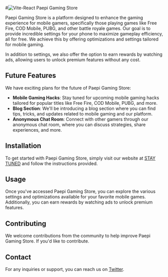 #![Vite-React](https://github.com/wonder4sure/My-Gaming-Store/assets/77880497/d7d529c5-bcb2-44cd-84f8-8c982fbac2a5)
 Paepi Gaming Store

Paepi Gaming Store is a platform designed to enhance the gaming experience for mobile gamers, specifically those playing games like Free Fire, COD Mobile, PUBG, and other battle royale games. Our goal is to provide incredible settings for your phone to maximize gameplay efficiency, all for free. We achieve this by offering optimizations and settings tailored for mobile gaming.

In addition to settings, we also offer the option to earn rewards by watching ads, allowing users to unlock premium features without any cost.

## Future Features

We have exciting plans for the future of Paepi Gaming Store:

- **Mobile Gaming Hacks**: Stay tuned for upcoming mobile gaming hacks tailored for popular titles like Free Fire, COD Mobile, PUBG, and more.
- **Blog Section**: We'll be introducing a blog section where you can find tips, tricks, and updates related to mobile gaming and our platform.
- **Anonymous Chat Room**: Connect with other gamers through our anonymous chat room, where you can discuss strategies, share experiences, and more.

## Installation

To get started with Paepi Gaming Store, simply visit our website at [STAY TUNED](#) and follow the instructions provided.

## Usage

Once you've accessed Paepi Gaming Store, you can explore the various settings and optimizations available for your favorite mobile games. Additionally, you can earn rewards by watching ads to unlock premium features.

## Contributing

We welcome contributions from the community to help improve Paepi Gaming Store. If you'd like to contribute.

## Contact

For any inquiries or support, you can reach us on [Twitter](https://twitter.com/paepixxx).
